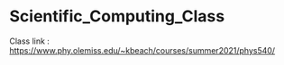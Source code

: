 # Scientific_Computing_Class

Class link : https://www.phy.olemiss.edu/~kbeach/courses/summer2021/phys540/
